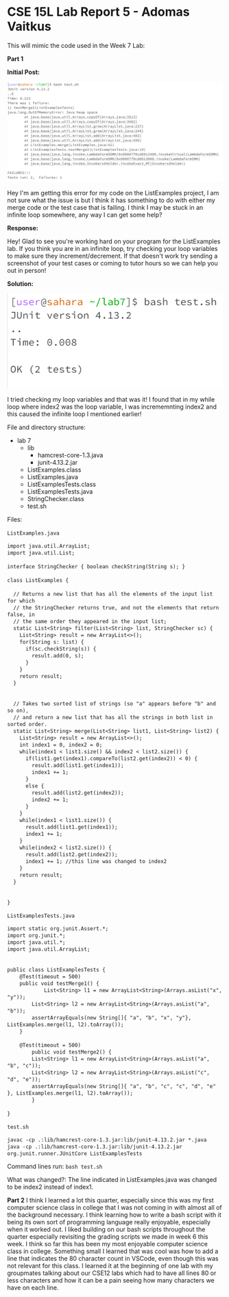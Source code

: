 # CSE 15L Lab Report 5   - Adomas Vaitkus

This will mimic the code used in the Week 7 Lab:

**Part 1**

**Initial Post:**

![Image](LabReport5-SS1.png)

Hey I'm am getting this error for my code on the ListExamples project, I am not sure what the issue is but I think it has something to do with either my merge code or the test case that is failing. I think I may be stuck in an infinite loop somewhere, any way I can get some help?


**Response:**

Hey! Glad to see you're working hard on your program for the ListExamples lab. If you think you are in an infinite loop, try checking your loop variables to make sure they increment/decrement. If that doesn't work try sending a screenshot of your test cases or coming to tutor hours so we can help you out in person!


**Solution:**

![Image](LabReport5-SS2.png)

I tried checking my loop variables and that was it! I found that in my while loop where index2 was the loop variable, I was incrememnting index2 and this caused the infinite loop I mentioned earlier!

File and directory structure:
* lab 7
  * lib
    * hamcrest-core-1.3.java
    * junit-4.13.2.jar
  * ListExamples.class
  * ListExamples.java
  * ListExamplesTests.class
  * ListExamplesTests.java
  * StringChecker.class
  * test.sh

Files:

`ListExamples.java`

```
import java.util.ArrayList;
import java.util.List;

interface StringChecker { boolean checkString(String s); }

class ListExamples {

  // Returns a new list that has all the elements of the input list for which
  // the StringChecker returns true, and not the elements that return false, in
  // the same order they appeared in the input list;
  static List<String> filter(List<String> list, StringChecker sc) {
    List<String> result = new ArrayList<>();
    for(String s: list) {
      if(sc.checkString(s)) {
        result.add(0, s);
      }
    }
    return result;
  }


  // Takes two sorted list of strings (so "a" appears before "b" and so on),
  // and return a new list that has all the strings in both list in sorted order.
  static List<String> merge(List<String> list1, List<String> list2) {
    List<String> result = new ArrayList<>();
    int index1 = 0, index2 = 0;
    while(index1 < list1.size() && index2 < list2.size()) {
      if(list1.get(index1).compareTo(list2.get(index2)) < 0) {
        result.add(list1.get(index1));
        index1 += 1;
      }
      else {
        result.add(list2.get(index2));
        index2 += 1;
      }
    }
    while(index1 < list1.size()) {
      result.add(list1.get(index1));
      index1 += 1;
    }
    while(index2 < list2.size()) {
      result.add(list2.get(index2));
      index1 += 1; //this line was changed to index2
    }
    return result;
  }


}
```

`ListExamplesTests.java`

```
import static org.junit.Assert.*;
import org.junit.*;
import java.util.*;
import java.util.ArrayList;


public class ListExamplesTests {
	@Test(timeout = 500)
	public void testMerge1() {
    		List<String> l1 = new ArrayList<String>(Arrays.asList("x", "y"));
		List<String> l2 = new ArrayList<String>(Arrays.asList("a", "b"));
		assertArrayEquals(new String[]{ "a", "b", "x", "y"}, ListExamples.merge(l1, l2).toArray());
	}
	
	@Test(timeout = 500)
        public void testMerge2() {
		List<String> l1 = new ArrayList<String>(Arrays.asList("a", "b", "c"));
		List<String> l2 = new ArrayList<String>(Arrays.asList("c", "d", "e"));
		assertArrayEquals(new String[]{ "a", "b", "c", "c", "d", "e" }, ListExamples.merge(l1, l2).toArray());
        }

}
```

`test.sh`

```
javac -cp .:lib/hamcrest-core-1.3.jar:lib/junit-4.13.2.jar *.java
java -cp .:lib/hamcrest-core-1.3.jar:lib/junit-4.13.2.jar org.junit.runner.JUnitCore ListExamplesTests
```

Command lines run:
`bash test.sh`

What was changed?:
The line indicated in ListExamples.java was changed to be index2 instead of index1.


**Part 2**
I think I learned a lot this quarter, especially since this was my first computer science class in college that I was not coming in with almost all of the background necessary. I think learning how to write a bash script with it being its own sort of programming language really enjoyable, especially when it worked out. I liked building on our bash scripts throughout the quarter especially revisiting the grading scripts we made in week 6 this week. I think so far this has been my most enjoyable computer science class in college. Something small I learned that was cool was how to add a line that indicates the 80 character count in VSCode, even though this was not relevant for this class. I learned it at the beginning of one lab with my groupmates talking about our CSE12 labs which had to have all lines 80 or less characters and how it can be a pain seeing how many characters we have on each line.
